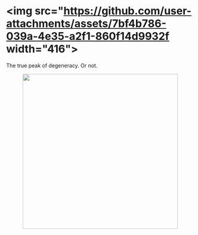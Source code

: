 # <img src="https://github.com/user-attachments/assets/7bf4b786-039a-4e35-a2f1-860f14d9932f width="416">
The true peak of degeneracy. Or not.
<p align="center">
<img src="https://github.com/user-attachments/assets/9c0b19ca-fc69-4c87-b167-addd49dbe1e7" width="416">
</p>
